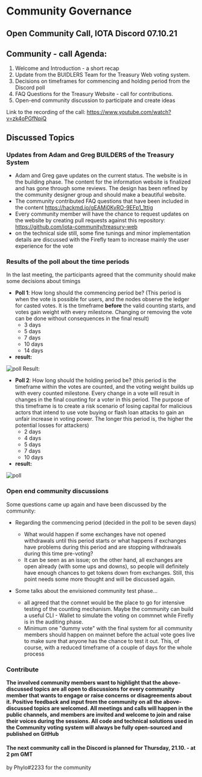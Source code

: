 <!-- COMMUNITY-GOVERNANCE -->
# **Community Governance**


## **Open Community Call, IOTA Discord 07.10.21**




<!-- COMMUNITY - CALL AGENDA -->
## **Community - call Agenda:**

1. Welcome and Introduction - a short recap
1. Update from the BUIDLERS Team for the Treasury Web voting system.
1. Decisions on timeframes for commencing and holding period from the Discord poll
1. FAQ Questions for the Treasury Website - call for contributions.
3. Open-end community discussion to participate and create ideas

Link to the recording of the call: https://www.youtube.com/watch?v=zk4oPGfNpiQ

<!-- DISCUSSED TOPICS -->
## **Discussed Topics**

### **Updates from Adam and Greg BUILDERS of the Treasury System**

- Adam and Greg gave updates on the current status. The website is in the building phase. The content for the information website is finalized and has gone through some reviews. The design has been refined by the community designer group and should make a beautiful website.
- The community contributed FAQ questions that have been included in the content https://hackmd.io/gEAMi0KvRO-9EFp1_1ttig
- Every community member will have the chance to request updates on the website by creating pull requests against this repository:
https://github.com/iota-community/treasury-web
- on the technical side still, some fine tunings and minor implementation details are discussed with the Firefly team to increase mainly the user experience for the vote

### **Results of the poll about the time periods**

In the last meeting, the participants agreed that the community should make some decisions about timings
- **Poll 1**: How long should the commencing period be? (This period is when the vote is possible for users, and the nodes observe the ledger for casted votes. It is the timeframe **before** the valid counting starts, and votes gain weight with every milestone. Changing or removing the vote can be done without consequences in the final result)
   - 3 days
   - 5 days
   - 7 days
   - 10 days
   - 14 days
- **result:**

![poll Result:](https://cdn.discordapp.com/attachments/839927402242637834/895665554508099614/unknown.png)

- **Poll 2**: How long should the holding period be? (this period is the timeframe within the votes are counted, and the voting weight builds up with every counted milestone. Every change in a vote will result in changes in the final counting for a voter in this period. The purpose of this timeframe is to create a risk scenario of losing capital for malicious actors that intend to use vote buying or flash loan attacks to gain an unfair increase in voting power. The longer this period is, the higher the potential losses for attackers)
  - 2 days
  - 4 days
  - 5 days
  - 7 days
  - 10 days
- **result:**

![poll](https://cdn.discordapp.com/attachments/839927402242637834/895665641388933150/unknown.png)


### **Open end community discussions**

Some questions came up again and have been discussed by the community:
- Regarding the commencing period (decided in the poll to be seven days)
   - What would happen if some exchanges have not opened withdrawals until this period starts or what happens if exchanges have problems during this period and are stopping withdrawals during this time pre-voting?
   - It can be seen as an issue; on the other hand, all exchanges are open already (with some ups and downs), so people will definitely have enough chances to get tokens down from exchanges. Still, this point needs some more thought and will be discussed again.

- Some talks about the envisioned community test phase...
   - all agreed that the comnet would be the place to go for intensive testing of the counting mechanism. Maybe the community can build a useful CLI - Wallet to simulate the voting on commnet while Firefly is in the auditing phase.
   - Minimum one "dummy vote" with the final system for all community members should happen on mainnet before the actual vote goes live to make sure that anyone has the chance to test it out. This, of course, with a reduced timeframe of a couple of days for the whole process



### **Contribute**

**The involved community members want to highlight that the above-discussed topics are all open to discussions for every community member that wants to engage or raise concerns or disagreements about it. Positive feedback and input from the community on all the above-discussed topics are welcomed. All meetings and calls will happen in the public channels, and members are invited and welcome to join and raise their voices during the sessions. All code and technical solutions used in the Community voting system will always be fully open-sourced and published on GitHub**


#### **The next community call in the Discord is planned for Thursday, 21.10. - at 2 pm GMT**

by Phylo#2233 for the community
